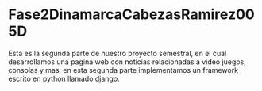 # Fase2DinamarcaCabezasRamirez005D
Esta es la segunda parte de nuestro proyecto semestral, en el cual desarrollamos una pagina web con noticias relacionadas a video juegos, consolas y mas, en esta segunda parte implementamos un framework escrito en python llamado django.
